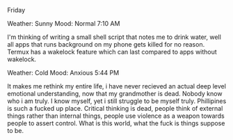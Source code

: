 Friday

Weather: Sunny
Mood: Normal
7:10 AM

I'm thinking of writing a small shell script that notes me to drink water, well all apps that runs background on my phone gets killed for no reason. Termux has a wakelock feature which can last compared to apps without wakelock. 

Weather: Cold
Mood: Anxious
5:44 PM

It makes me rethink my entire life, i have never recieved an actual deep level emotional understanding, now that my grandmother is dead. Nobody know who i am truly. I know myself, yet i still struggle to be myself truly. Phillipines is such a fucked up place. Critical thinking is dead, people think of external things rather than internal things, people use violence as a weapon towards people to assert control. What is this world, what the fuck is things suppose to be. 